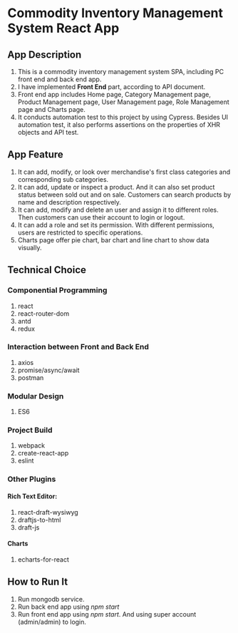 # Commodity Inventory Management System React App


## App Description

1. This is a commodity inventory management system SPA, including PC front end and back end app.
2. I have implemented **Front End** part, according to API document.
3. Front end app includes Home page, Category Management page, Product Management page, User Management page, Role Management page and Charts page.
4. It conducts automation test to this project by using Cypress. Besides UI automation test, it also performs assertions on the properties of XHR objects and API test.
## App Feature
1. It can add, modify, or look over merchandise's first class categories and corresponding sub categories.
2. It can add, update or inspect a product. And it can also set product status between sold out and on sale. Customers can search products by name and description respectively.
3. It can add, modify and delete an user and assign it to different roles. Then customers can use their account to login or logout.
4. It can add a role and set its permission. With different permissions, users are restricted to specific operations.
5. Charts page offer pie chart, bar chart and line chart to show data visually.

## Technical Choice
###  Componential Programming
1. react
2. react-router-dom
3. antd
4. redux
### Interaction between Front and Back End
1. axios
2. promise/async/await
3. postman
### Modular Design
1. ES6
### Project Build
1. webpack
2. create-react-app
3. eslint
### Other Plugins
#### Rich Text Editor: 
1. react-draft-wysiwyg
2. draftjs-to-html
3. draft-js
#### Charts
1. echarts-for-react
## How to Run It
1. Run mongodb service.
2. Run back end app using *npm start*
3. Run front end app using *npm start*. And using super account (admin/admin) to login.